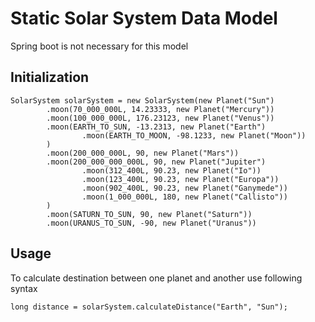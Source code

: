 # Static Solar System Data Model

Spring boot is not necessary for this model

## Initialization
```
SolarSystem solarSystem = new SolarSystem(new Planet("Sun")
        .moon(70_000_000L, 14.23333, new Planet("Mercury"))
        .moon(100_000_000L, 176.23123, new Planet("Venus"))
        .moon(EARTH_TO_SUN, -13.2313, new Planet("Earth")
                .moon(EARTH_TO_MOON, -98.1233, new Planet("Moon"))
        )
        .moon(200_000_000L, 90, new Planet("Mars"))
        .moon(200_000_000_000L, 90, new Planet("Jupiter")
                .moon(312_400L, 90.23, new Planet("Io"))
                .moon(123_400L, 90.23, new Planet("Europa"))
                .moon(902_400L, 90.23, new Planet("Ganymede"))
                .moon(1_000_000L, 180, new Planet("Callisto"))
        )
        .moon(SATURN_TO_SUN, 90, new Planet("Saturn"))
        .moon(URANUS_TO_SUN, -90, new Planet("Uranus"))
```
## Usage
To calculate destination between one planet and another use following syntax
```
long distance = solarSystem.calculateDistance("Earth", "Sun");
```

